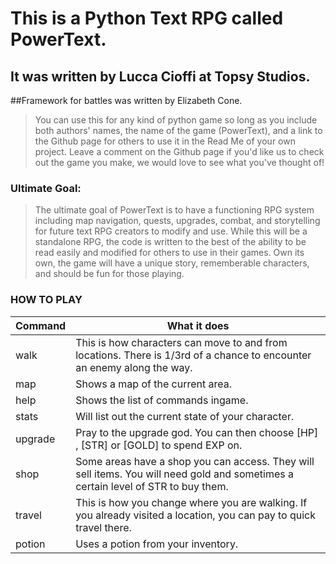 # This is a Python Text RPG called PowerText.

## It was written by Lucca Cioffi at Topsy Studios.
##Framework for battles was written by Elizabeth Cone.

> You can use this for any kind of python game so long as you include both authors' names, the name of the game (PowerText), and a link to the Github page for others to use it in the Read Me of your own project. Leave a comment on the Github page if you'd like us to check out the game you make, we would love to see what you've thought of!

### Ultimate Goal:
> The ultimate goal of PowerText is to have a functioning RPG system including map navigation, quests, upgrades, combat, and storytelling for future text RPG creators to modify and use. While this will be a standalone RPG, the code is written to the best of the ability to be read easily and modified for others to use in their games.
> Own its own, the game will have a unique story, rememberable characters, and should be fun for those playing.


### HOW TO PLAY

| Command | What it does |
| ------ | ------ |
| walk | This is how characters can move to and from locations. There is 1/3rd of a chance to encounter an enemy along the way. |
| map | Shows a map of the current area. |
| help | Shows the list of commands ingame. |
| stats | Will list out the current state of your character. |
| upgrade | Pray to the upgrade god. You can then choose [HP] , [STR] or [GOLD] to spend EXP on. |
| shop | Some areas have a shop you can access. They will sell items. You will need gold and sometimes a certain level of STR to buy them. |
| travel | This is how you change where you are walking. If you already visited a location, you can pay to quick travel there. |
| potion | Uses a potion from your inventory.|
